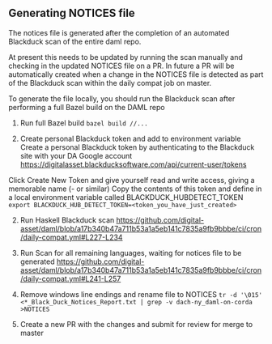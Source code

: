 ## Generating NOTICES file

The notices file is generated after the completion of an automated Blackduck scan of the entire daml repo.

At present this needs to be updated by running the scan manually and checking in the updated NOTICES file on a PR. In future a PR will be automatically created when a change in the NOTICES file is detected as part of the Blackduck scan within the daily compat job on master.

To generate the file locally, you should run the Blackduck scan after performing a full Bazel build on the DAML repo

1) Run full Bazel build
```bazel build //...```

2) Create personal Blackduck token and add to environment variable
Create a personal Blackduck token by authenticating to the Blackduck site with your DA Google account
https://digitalasset.blackducksoftware.com/api/current-user/tokens

Click Create New Token and give yourself read and write access, giving a memorable name (<username>-<machine> or similar)
Copy the contents of this token and define in a local environment variable called BLACKDUCK_HUBDETECT_TOKEN
```export BLACKDUCK_HUB_DETECT_TOKEN=<token_you_have_just_created>``` 

2) Run Haskell Blackduck scan
https://github.com/digital-asset/daml/blob/a17b340b47a711b53a1a5eb141c7835a9fb9bbbe/ci/cron/daily-compat.yml#L227-L234

3) Run Scan for all remaining languages, waiting for notices file to be generated
https://github.com/digital-asset/daml/blob/a17b340b47a711b53a1a5eb141c7835a9fb9bbbe/ci/cron/daily-compat.yml#L241-L257

4) Remove windows line endings and rename file to NOTICES
```tr -d '\015' <*_Black_Duck_Notices_Report.txt | grep -v dach-ny_daml-on-corda >NOTICES```

5) Create a new PR with the changes and submit for review for merge to master

